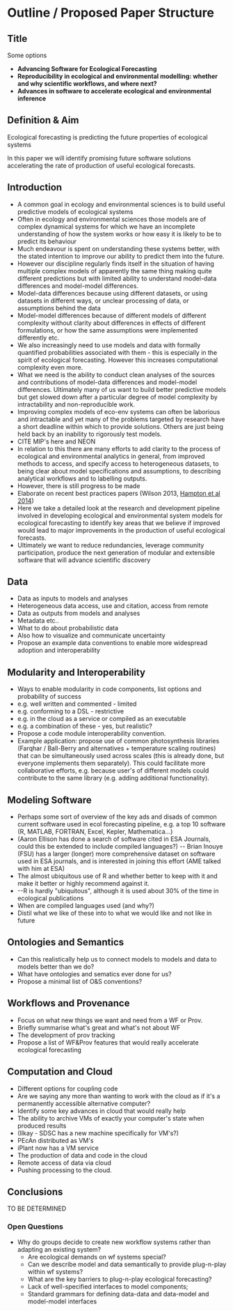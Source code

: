 # Outline / Proposed Paper Structure

## Title

Some options
* **Advancing Software for Ecological Forecasting**
* **Reproducibility in ecological and environmental modelling: whether and why scientific workflows, and where next?**
* **Advances in software to accelerate ecological and environmental inference**

## Definition & Aim

Ecological forecasting is predicting the future properties of ecological systems    

In this paper we will identify promising future software solutions accelerating the rate of production of useful ecological forecasts.

## Introduction

* A common goal in ecology and environmental sciences is to build useful predictive models of ecological systems
* Often in ecology and environmental sciences those models are of complex dynamical systems for which we have an incomplete understanding of how the system works or how easy it is likely to be to predict its behaviour
* Much endeavour is spent on understanding these systems better, with the stated intention to improve our ability to predict them into the future.
* However our discipline regularly finds itself in the situation of having multiple complex models of apparently the same thing making quite different predictions but with limited ability to understand model-data differences and model-model differences.
 * Model-data differences because using different datasets, or using datasets in different ways, or unclear processing of data, or assumptions behind the data
 * Model-model differences because of different models of different complexity without clarity about differences in effects of different formulations, or how the same assumptions were implemented differently etc.
* We also increasingly need to use models and data with formally quantified probabilities associated with them - this is especially in the spirit of ecological forecasting. However this increases computational complexity even more.
* What we need is the ability to conduct clean analyses of the sources and contributions of model-data differences and model-model differences. Ultimately many of us want to build better predictive models but get slowed down after a particular degree of model complexity by intractability and non-reproducible work.
* Improving complex models of eco-env systems can often be laborious and intractable and yet many of the problems targeted by research have a short deadline within which to provide solutions. Others are just being held back by an inability to rigorously test models.
 * CITE MIP's here and NEON
* In relation to this there are many efforts to add clarity to the process of ecological and environmental analytics in general, from improved methods to access, and specify access to heterogeneous datasets, to being clear about model specifications and assumptions, to describing analytical workflows and to labelling outputs.
* However, there is still progress to be made
 * Elaborate on recent best practices papers (Wilson 2013, [Hampton et al 2014](https://peerj.com/preprints/549v1/))
* Here we take a detailed look at the research and development pipeline involved in developing ecological and environmental system models for ecological forecasting to identify key areas that we believe if improved would lead to major improvements in the production of useful ecological forecasts.
* Ultimately we want to reduce redundancies, leverage community participation, produce the next generation of modular and extensible software that will advance scientific discovery


## Data

* Data as inputs to models and analyses
 * Heterogeneous data access, use and citation, access from remote
* Data as outputs from models and analyses
 * Metadata etc..
 * What to do about probabilistic data
 * Also how to visualize and communicate uncertainty
* Propose an example data conventions to enable more widespread adoption and interoperability
	
## Modularity and Interoperability

* Ways to enable modularity in code components, list options and probability of success
 * e.g. well written and commented - limited
 * e.g. conforming to a DSL - restrictive
 * e.g. in the cloud as a service or compiled as an executable
 * e.g. a combination of these - yes, but realistic?
* Propose a code module interoperability convention.
* Example application: propose use of common photosynthesis libraries (Farqhar / Ball-Berry and alternatives + temperature scaling routines) that can be simultaneously used across scales (this is already done, but everyone implements them separately). This could facilitate more collaborative efforts, e.g. because user's of different models could contribute to the same library (e.g. adding additional functionality).

## Modeling Software


* Perhaps some sort of overview of the key ads and disads of common current software used in ecol forecasting pipeline, e.g. a top 10 software (R, MATLAB, FORTRAN, Excel, Kepler, Mathematica...)
 * (Aaron Ellison has done a search of software cited in ESA Journals, could this be extended to include compiled languages?) 
	-- Brian Inouye (FSU) has a larger (longer) more comprehensive dataset on software used in ESA journals, and is interested in joining this effort (AME talked with him at ESA)
 * The almost ubiquitous use of R and whether better to keep with it and make it better or highly recommend against it.
 * 	--R is hardly "ubiquitous", although it is used about 30% of the time in ecological publications
 * When are compiled languages used (and why?)
* Distil what we like of these into to what we would like and not like in future

## Ontologies and Semantics
* Can this realistically help us to connect models to models and data to models better than we do?
* What have ontologies and sematics ever done for us?
* Propose a minimal list of O&S conventions?
	
## Workflows and Provenance 

* Focus on what new things we want and need from a WF or Prov.
* Briefly summarise what's great and what's not about WF
* The development of prov tracking
* Propose a list of WF&Prov features that would really accelerate ecological forecasting

## Computation and Cloud

* Different options for coupling code
* Are we saying any more than wanting to work with the cloud as if it's a permanently accessible alternative computer?
* Identify some key advances in cloud that would really help
 * The ability to archive VMs of exactly your computer's state when produced results
  * (Ilkay - SDSC has a new machine specifically for VM's?)
  * PEcAn distributed as VM's
  * iPlant now has a VM service
 * The production of data and code in the cloud
 * Remote access of data via cloud
 * Pushing processing to the cloud.

## Conclusions

TO BE DETERMINED

### Open Questions

 * Why do groups decide to create new workflow systems rather than adapting an existing system?
   * Are ecological demands on wf systems special?
   * Can we describe model and data  semantically to provide plug-n-play within wf systems?  
   * What are the key barriers to plug-n-play ecological forecasting?
   * Lack of well-specified interfaces to model components; 
   * Standard grammars for defining data-data and data-model and model-model interfaces
